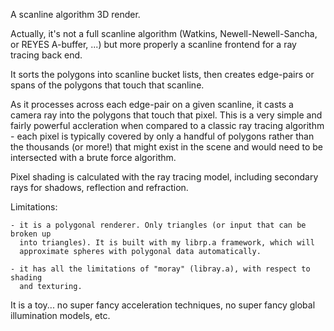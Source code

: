 
A scanline algorithm 3D render.


Actually, it's not a full scanline algorithm (Watkins, Newell-Newell-Sancha, or
REYES A-buffer, ...) but more properly a scanline frontend for a ray tracing
back end.

It sorts the polygons into scanline bucket lists, then creates edge-pairs or spans
of the polygons that touch that scanline.

As it processes across each edge-pair on a given scanline, it casts a camera
ray into the polygons that touch that pixel. This is a very simple and fairly
powerful accleration when compared to a classic ray tracing algorithm - each
pixel is typically covered by only a handful of polygons rather than the thousands
(or more!) that might exist in the scene and would need to be intersected with
a brute force algorithm.

Pixel shading is calculated with the ray tracing model, including secondary rays
for shadows, reflection and refraction.


Limitations:

    - it is a polygonal renderer. Only triangles (or input that can be broken up
      into triangles). It is built with my librp.a framework, which will
      approximate spheres with polygonal data automatically.

    - it has all the limitations of "moray" (libray.a), with respect to shading
      and texturing.


It is a toy... no super fancy acceleration techniques, no super fancy global illumination
models, etc.


